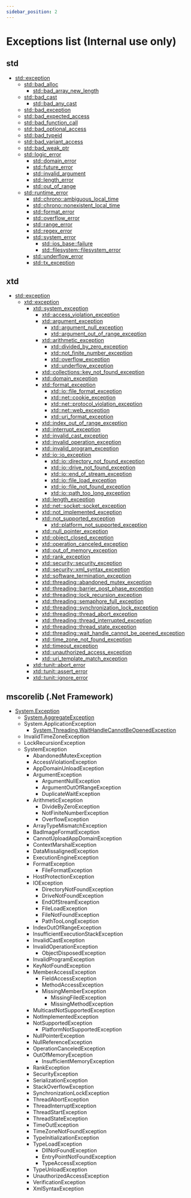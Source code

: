 ```yaml
---
sidebar_position: 2
---
```


# Exceptions list (**Internal use only**)

## std

* [std::exception](https://en.cppreference.com/w/cpp/error/exception)
  * [std::bad_alloc](https://en.cppreference.com/w/cpp/memory/new/bad_alloc)
    * [std::bad_array_new_length](https://en.cppreference.com/w/cpp/memory/new/bad_array_new_length)
  * [std::bad_cast](https://en.cppreference.com/w/cpp/types/bad_cast)
    * [std::bad_any_cast](https://en.cppreference.com/w/cpp/utility/any/bad_any_cast)
  * [std::bad_exception](https://en.cppreference.com/w/cpp/error/bad_exception)
  * [std::bad_expected_access](https://en.cppreference.com/w/cpp/utility/expected/bad_expected_access)
  * [std::bad_function_call](https://en.cppreference.com/w/cpp/utility/functional/bad_function_call)
  * [std::bad_optional_access](https://en.cppreference.com/w/cpp/utility/optional/bad_optional_access)
  * [std::bad_typeid](https://en.cppreference.com/w/cpp/types/bad_typeid)
  * [std::bad_variant_access](https://en.cppreference.com/w/cpp/utility/variant/bad_variant_access)
  * [std::bad_weak_ptr](https://en.cppreference.com/w/cpp/memory/bad_weak_ptr)
  * [std::logic_error](https://en.cppreference.com/w/cpp/error/logic_error)
    * [std::domain_error](https://en.cppreference.com/w/cpp/error/domain_error)
    * [std::future_error](https://en.cppreference.com/w/cpp/thread/future_error)
    * [std::invalid_argument](https://en.cppreference.com/w/cpp/error/invalid_argument)
    * [std::length_error](https://en.cppreference.com/w/cpp/error/length_error)
    * [std::out_of_range](https://en.cppreference.com/w/cpp/error/out_of_range)
  * [std::runtime_error](https://en.cppreference.com/w/cpp/error/runtime_error)
    * [std::chrono::ambiguous_local_time](https://en.cppreference.com/w/cpp/chrono/ambiguous_local_time)
    * [std::chrono::nonexistent_local_time](https://en.cppreference.com/w/cpp/chrono/nonexistent_local_time)
    * [std::format_error](https://en.cppreference.com/w/cpp/utility/format/format_error)
    * [std::overflow_error](https://en.cppreference.com/w/cpp/error/overflow_error)
    * [std::range_error](https://en.cppreference.com/w/cpp/error/range_error)
    * [std::regex_error](https://en.cppreference.com/w/cpp/regex/regex_error)
    * [std::system_error](https://en.cppreference.com/w/cpp/error/system_error)
      * [std::ios_base::failure](https://en.cppreference.com/w/cpp/io/ios_base/failure)
      * [std::filesystem::filesystem_error](https://en.cppreference.com/w/cpp/filesystem/filesystem_error)
    * [std::underflow_error](https://en.cppreference.com/w/cpp/error/underflow_error)
    * [std::tx_exception](https://en.cppreference.com/w/cpp/error/tx_exception)

## xtd

* [std::exception](https://en.cppreference.com/w/cpp/error/exception)
  * [xtd::exception](https://gammasoft71.github.io/xtd/reference_guides/latest/classxtd_1_1exception.html)
    * [xtd::system_exception](https://gammasoft71.github.io/xtd/reference_guides/latest/classxtd_1_1system__exception.html)
      * [xtd::access_violation_exception](https://gammasoft71.github.io/xtd/reference_guides/latest/classxtd_1_1access__violation__exception.html)
      * [xtd::argument_exception](https://gammasoft71.github.io/xtd/reference_guides/latest/classxtd_1_1argument__exception.html)
        * [xtd::argument_null_exception](https://gammasoft71.github.io/xtd/reference_guides/latest/classxtd_1_1argument__null__exception.html)
        * [xtd::argument_out_of_range_exception](https://gammasoft71.github.io/xtd/reference_guides/latest/classxtd_1_1argument__out__of__range__exception.html)
      * [xtd::arithmetic_exception](https://gammasoft71.github.io/xtd/reference_guides/latest/classxtd_1_1arithmetic__exception.html)
        * [xtd::divided_by_zero_exception](https://gammasoft71.github.io/xtd/reference_guides/latest/classxtd_1_1divided__by__zero__exception.html)
        * [xtd::not_finite_number_exception](https://gammasoft71.github.io/xtd/reference_guides/latest/classxtd_1_1not__finite__number__exception.html)
        * [xtd::overflow_exception](https://gammasoft71.github.io/xtd/reference_guides/latest/classxtd_1_1overflow__exception.html)
        * [xtd::underflow_exception](https://gammasoft71.github.io/xtd/reference_guides/latest/classxtd_1_1underflow__exception.html)
      * [xtd::collections::key_not_found_exception](https://gammasoft71.github.io/xtd/reference_guides/latest/classxtd_1_1collections_1_1key__not__found__exception.html)
      * [xtd::domain_exception](https://gammasoft71.github.io/xtd/reference_guides/latest/classxtd_1_1domain__exception.html)
      * [xtd::format_exception](https://gammasoft71.github.io/xtd/reference_guides/latest/classxtd_1_1format__exception.html)
        * [xtd::io::file_format_exception](https://gammasoft71.github.io/xtd/reference_guides/latest/classxtd_1_1io_1_1file__format__exception.html)
        * [xtd::net::cookie_exception](https://gammasoft71.github.io/xtd/reference_guides/latest/classxtd_1_1net_1_1cookie__exception.html)
        * [xtd::net::protocol_violation_exception](https://gammasoft71.github.io/xtd/reference_guides/latest/classxtd_1_1net_1_1protocol__violation__exception.html)
        * [xtd::net::web_exception](https://gammasoft71.github.io/xtd/reference_guides/latest/classxtd_1_1net_1_1protocol__violation__exception.html)
        * [xtd::uri_format_exception](https://gammasoft71.github.io/xtd/reference_guides/latest/classxtd_1_1uri__format__exception.html)
      * [xtd::index_out_of_range_exception](https://gammasoft71.github.io/xtd/reference_guides/latest/classxtd_1_1index__out__of__range__exception.html)
      * [xtd::interrupt_exception](https://gammasoft71.github.io/xtd/reference_guides/latest/classxtd_1_1interrupt__exception.html)
      * [xtd::invalid_cast_exception](https://gammasoft71.github.io/xtd/reference_guides/latest/classxtd_1_1invalid__cast__exception.html)
      * [xtd::invalid_operation_exception](https://gammasoft71.github.io/xtd/reference_guides/latest/classxtd_1_1invalid__operation__exception.html)
      * [xtd::invalid_program_exception](https://gammasoft71.github.io/xtd/reference_guides/latest/classxtd_1_1invalid__program__exception.html)
      * [xtd::io::io_exception](https://gammasoft71.github.io/xtd/reference_guides/latest/classxtd_1_1io_1_1io__exception.html)
        * [xtd::io::directory_not_found_exception](https://gammasoft71.github.io/xtd/reference_guides/latest/classxtd_1_1io_1_1directory__not__found__exception.html)
        * [xtd::io::drive_not_found_exception](https://gammasoft71.github.io/xtd/reference_guides/latest/classxtd_1_1io_1_1drive__not__found__exception.html)
        * [xtd::io::end_of_stream_exception](https://gammasoft71.github.io/xtd/reference_guides/latest/classxtd_1_1io_1_1end__of__stream__exception.html)
        * [xtd::io::file_load_exception](https://gammasoft71.github.io/xtd/reference_guides/latest/classxtd_1_1io_1_1file__load__exception.html)
        * [xtd::io::file_not_found_exception](https://gammasoft71.github.io/xtd/reference_guides/latest/classxtd_1_1io_1_1file__not__found__exception.html)
        * [xtd::io::path_too_long_exception](https://gammasoft71.github.io/xtd/reference_guides/latest/classxtd_1_1io_1_1path__too__long__exception.html)
      * [xtd::length_exception](https://gammasoft71.github.io/xtd/reference_guides/latest/classxtd_1_1length__exception.html)
      * [xtd::net::socket::socket_exception](https://gammasoft71.github.io/xtd/reference_guides/latest/classxtd_1_1net_1_1sockets_1_1socket__exception.html)
      * [xtd::not_implemented_exception](https://gammasoft71.github.io/xtd/reference_guides/latest/classxtd_1_1not__implemented__exception.html)
      * [xtd::not_supported_exception](https://gammasoft71.github.io/xtd/reference_guides/latest/classxtd_1_1not__supported__exception.html)
        * [xtd::platform_not_supported_exception](https://gammasoft71.github.io/xtd/reference_guides/latest/classxtd_1_1platform__not__supported__exception.html)  
      * [xtd::null_pointer_exception](https://gammasoft71.github.io/xtd/reference_guides/latest/classxtd_1_1null__pointer__exception.html)
      * [xtd::object_closed_exception](https://gammasoft71.github.io/xtd/reference_guides/latest/classxtd_1_1object__closed__exception.html)
      * [xtd::operation_canceled_exception](https://gammasoft71.github.io/xtd/reference_guides/latest/classxtd_1_1operation__canceled__exception.html)
      * [xtd::out_of_memory_exception](https://gammasoft71.github.io/xtd/reference_guides/latest/classxtd_1_1out__of__memory__exception.html)
      * [xtd::rank_exception](https://gammasoft71.github.io/xtd/reference_guides/latest/classxtd_1_1rank__exception.html)
      * [xtd::security::security_exception](https://gammasoft71.github.io/xtd/reference_guides/latest/classxtd_1_1security_1_1security__exception.html)
      * [xtd::security::xml_syntax_exception](https://gammasoft71.github.io/xtd/reference_guides/latest/classxtd_1_1security_1_1xml__syntax__exception.html)
      * [xtd::software_termination_exception](https://gammasoft71.github.io/xtd/reference_guides/latest/classxtd_1_1software__termination__exception.html)
      * [xtd::threading::abandoned_mutex_exception](https://gammasoft71.github.io/xtd/reference_guides/latest/classxtd_1_1threading_1_1abandoned__mutex__exception.html)
      * [xtd::threading::barrier_post_phase_exception](https://gammasoft71.github.io/xtd/reference_guides/latest/classxtd_1_1threading_1_1barrier__post__phase__exception.html)
      * [xtd::threading::lock_recursion_exception](https://gammasoft71.github.io/xtd/reference_guides/latest/classxtd_1_1threading_1_1lock__recursion__exception.html)
      * [xtd::threading::semaphore_full_exception](https://gammasoft71.github.io/xtd/reference_guides/latest/classxtd_1_1threading_1_1semaphore__full__exception.html)
      * [xtd::threading::synchronization_lock_exception](https://gammasoft71.github.io/xtd/reference_guides/latest/classxtd_1_1threading_1_1synchronization__lock__exception.html)
      * [xtd::threading::thread_abort_exception](https://gammasoft71.github.io/xtd/reference_guides/latest/classxtd_1_1threading_1_1thread__abort__exception.html)
      * [xtd::threading::thread_interrupted_exception](https://gammasoft71.github.io/xtd/reference_guides/latest/classxtd_1_1threading_1_1thread__interrupted__exception.html)
      * [xtd::threading::thread_state_exception](https://gammasoft71.github.io/xtd/reference_guides/latest/classxtd_1_1threading_1_1thread__state__exception.html)
      * [xtd::threading::wait_handle_cannot_be_opened_exception](https://gammasoft71.github.io/xtd/reference_guides/latest/classxtd_1_1threading_1_1wait__handle__cannot__be__opened__exception.html)
      * [xtd::time_zone_not_found_exception](https://gammasoft71.github.io/xtd/reference_guides/latest/classxtd_1_1time__zone__not__found__exception.html)
      * [xtd::timeout_exception](https://gammasoft71.github.io/xtd/reference_guides/latest/classxtd_1_1timeout__exception.html)
      * [xtd::unauthorized_access_exception](https://gammasoft71.github.io/xtd/reference_guides/latest/classxtd_1_1unauthorized__access__exception.html)
      * [xtd::uri_template_match_exception](https://gammasoft71.github.io/xtd/reference_guides/latest/classxtd_1_1uri__template__match__exception.html)
    * [xtd::tunit::abort_error](https://gammasoft71.github.io/xtd/reference_guides/latest/classxtd_1_1tunit_1_1abort__error.html)
    * [xtd::tunit::assert_error](https://gammasoft71.github.io/xtd/reference_guides/latest/classxtd_1_1tunit_1_1assert__error.html)
    * [xtd::tunit::ignore_error](https://gammasoft71.github.io/xtd/reference_guides/latest/classxtd_1_1tunit_1_1ignore__error.html)

## mscorelib (.Net Framework)

* [System.Exception](https://learn.microsoft.com/en-us/dotnet/api/system.exception?view=net-8.0)
  * [System.AggregateException](https://learn.microsoft.com/en-us/dotnet/api/system.aggregateexception?view=net-8.0)
  * System.ApplicationException
    * [System.Threading.WaitHandleCannotBeOpenedException](https://learn.microsoft.com/en-us/dotnet/api/system.threading.waithandlecannotbeopenedexception?view=net-8.0)
  * InvalidTimeZoneException
  * LockRecursionException
  * SystemException
    * AbandonedMutexException
    * AccessViolationException
    * AppDomainUnloadException
    * ArgumentException
      * ArgumentNullException
      * ArgumentOutOfRangeException
      * DuplicateWaitException
    * ArithmeticException
      * DivideByZeroException
      * NotFiniteNumberException
      * OverflowException
    * ArrayTypeMismatchException
    * BadImageFormatException
    * CannotUploadAppDomainException
    * ContextMarshalException
    * DataMissalignedException
    * ExecutionEngineException
    * FormatException
      * FileFormatException
    * HostProtectionException
    * IOException
      * DirectoryNotFoundException
      * DriveNotFoundException
      * EndOfStreamException
      * FileLoadException
      * FileNotFoundException
      * PathTooLongException
    * IndexOutOfRangeException
    * InsufficientExecutionStackException
    * InvalidCastException
    * InvalidOperationException
      * ObjectDisposedException
    * InvalidProgramException
    * KeyNotFoundException
    * MemberAccessException
      * FieldAccessException
      * MethodAccessException
      * MissingMemberException
        * MissingFiledException
        * MissingMethodException
    * MulticastNotSupportedException
    * NotImplementedException
    * NotSupportedException
      * PlatformNotSupportedException
    * NullPointerException
    * NullReferenceException
    * OperationCanceledException
    * OutOfMemoryException
      * InsufficientMemoryException
    * RankException
    * SecurityException
    * SerializationException
    * StackOverflowException
    * SynchronizationLockException
    * ThreadAbortException
    * ThreadInterruptException
    * ThreadStartException
    * ThreadStateException
    * TimeOutException
    * TimeZoneNotFoundException
    * TypeInitializationException
    * TypeLoadException
      * DllNotFoundException
      * EntryPointNotFoundException
      * TypeAccessException
    * TypeUnloadException
    * UnauthorizedAccessException
    * VerificationException
    * XmlSyntaxException
  